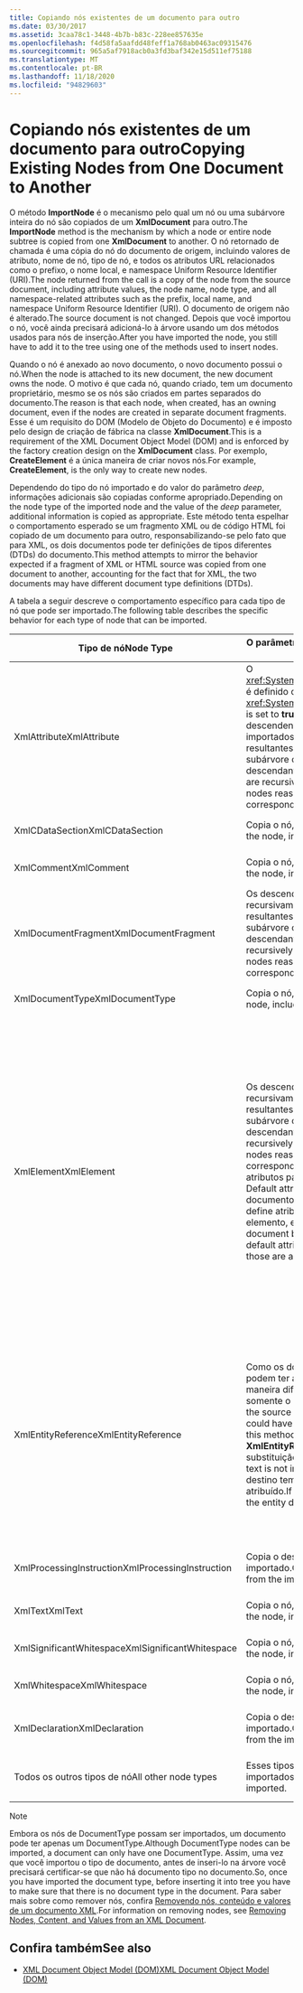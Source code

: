 ```yaml
---
title: Copiando nós existentes de um documento para outro
ms.date: 03/30/2017
ms.assetid: 3caa78c1-3448-4b7b-b83c-228ee857635e
ms.openlocfilehash: f4d58fa5aafdd48feff1a768ab0463ac09315476
ms.sourcegitcommit: 965a5af7918acb0a3fd3baf342e15d511ef75188
ms.translationtype: MT
ms.contentlocale: pt-BR
ms.lasthandoff: 11/18/2020
ms.locfileid: "94829603"
---
```

# <a name="copying-existing-nodes-from-one-document-to-another"></a><span data-ttu-id="423ba-102">Copiando nós existentes de um documento para outro</span><span class="sxs-lookup"><span data-stu-id="423ba-102">Copying Existing Nodes from One Document to Another</span></span>
<span data-ttu-id="423ba-103">O método **ImportNode** é o mecanismo pelo qual um nó ou uma subárvore inteira do nó são copiados de um **XmlDocument** para outro.</span><span class="sxs-lookup"><span data-stu-id="423ba-103">The **ImportNode** method is the mechanism by which a node or entire node subtree is copied from one **XmlDocument** to another.</span></span> <span data-ttu-id="423ba-104">O nó retornado de chamada é uma cópia do nó do documento de origem, incluindo valores de atributo, nome de nó, tipo de nó, e todos os atributos URL relacionados como o prefixo, o nome local, e namespace Uniform Resource Identifier (URI).</span><span class="sxs-lookup"><span data-stu-id="423ba-104">The node returned from the call is a copy of the node from the source document, including attribute values, the node name, node type, and all namespace-related attributes such as the prefix, local name, and namespace Uniform Resource Identifier (URI).</span></span> <span data-ttu-id="423ba-105">O documento de origem não é alterado.</span><span class="sxs-lookup"><span data-stu-id="423ba-105">The source document is not changed.</span></span> <span data-ttu-id="423ba-106">Depois que você importou o nó, você ainda precisará adicioná-lo à árvore usando um dos métodos usados para nós de inserção.</span><span class="sxs-lookup"><span data-stu-id="423ba-106">After you have imported the node, you still have to add it to the tree using one of the methods used to insert nodes.</span></span>  
  
 <span data-ttu-id="423ba-107">Quando o nó é anexado ao novo documento, o novo documento possui o nó.</span><span class="sxs-lookup"><span data-stu-id="423ba-107">When the node is attached to its new document, the new document owns the node.</span></span> <span data-ttu-id="423ba-108">O motivo é que cada nó, quando criado, tem um documento proprietário, mesmo se os nós são criados em partes separados do documento.</span><span class="sxs-lookup"><span data-stu-id="423ba-108">The reason is that each node, when created, has an owning document, even if the nodes are created in separate document fragments.</span></span> <span data-ttu-id="423ba-109">Esse é um requisito do DOM (Modelo de Objeto do Documento) e é imposto pelo design de criação de fábrica na classe **XmlDocument**.</span><span class="sxs-lookup"><span data-stu-id="423ba-109">This is a requirement of the XML Document Object Model (DOM) and is enforced by the factory creation design on the **XmlDocument** class.</span></span> <span data-ttu-id="423ba-110">Por exemplo, **CreateElement** é a única maneira de criar novos nós.</span><span class="sxs-lookup"><span data-stu-id="423ba-110">For example, **CreateElement**, is the only way to create new nodes.</span></span>  
  
 <span data-ttu-id="423ba-111">Dependendo do tipo do nó importado e do valor do parâmetro *deep*, informações adicionais são copiadas conforme apropriado.</span><span class="sxs-lookup"><span data-stu-id="423ba-111">Depending on the node type of the imported node and the value of the *deep* parameter, additional information is copied as appropriate.</span></span> <span data-ttu-id="423ba-112">Este método tenta espelhar o comportamento esperado se um fragmento XML ou de código HTML foi copiado de um documento para outro, responsabilizando-se pelo fato que para XML, os dois documentos pode ter definições de tipos diferentes (DTDs) do documento.</span><span class="sxs-lookup"><span data-stu-id="423ba-112">This method attempts to mirror the behavior expected if a fragment of XML or HTML source was copied from one document to another, accounting for the fact that for XML, the two documents may have different document type definitions (DTDs).</span></span>  
  
 <span data-ttu-id="423ba-113">A tabela a seguir descreve o comportamento específico para cada tipo de nó que pode ser importado.</span><span class="sxs-lookup"><span data-stu-id="423ba-113">The following table describes the specific behavior for each type of node that can be imported.</span></span>  
  
|<span data-ttu-id="423ba-114">Tipo de nó</span><span class="sxs-lookup"><span data-stu-id="423ba-114">Node Type</span></span>|<span data-ttu-id="423ba-115">O parâmetro *deep* é true</span><span class="sxs-lookup"><span data-stu-id="423ba-115">*deep* parameter is true</span></span>|<span data-ttu-id="423ba-116">O parâmetro *deep* é false</span><span class="sxs-lookup"><span data-stu-id="423ba-116">*deep* parameter is false</span></span>|  
|---------------|------------------------------|-------------------------------|  
|<span data-ttu-id="423ba-117">XmlAttribute</span><span class="sxs-lookup"><span data-stu-id="423ba-117">XmlAttribute</span></span>|<span data-ttu-id="423ba-118">O <xref:System.Xml.XmlAttribute.Specified%2A> é definido como **true** no XmlAttribute.</span><span class="sxs-lookup"><span data-stu-id="423ba-118">The <xref:System.Xml.XmlAttribute.Specified%2A> is set to **true** on the XmlAttribute.</span></span> <span data-ttu-id="423ba-119">Os descendentes da origem **XmlAttribute** são importados recursivamente, e os nós resultantes são remontados para formar a subárvore correspondente.</span><span class="sxs-lookup"><span data-stu-id="423ba-119">The descendants of the source **XmlAttribute** are recursively imported and the resulting nodes reassembled to form the corresponding subtree.</span></span>|<span data-ttu-id="423ba-120">O parâmetro *deep* não se aplica a nós **XmlAttribute**, pois eles sempre levam seus filhos quando importados.</span><span class="sxs-lookup"><span data-stu-id="423ba-120">The *deep* parameter does not apply to **XmlAttribute** nodes, because they always carry their child nodes with them when imported.</span></span>|  
|<span data-ttu-id="423ba-121">XmlCDataSection</span><span class="sxs-lookup"><span data-stu-id="423ba-121">XmlCDataSection</span></span>|<span data-ttu-id="423ba-122">Copia o nó, incluindo seus dados.</span><span class="sxs-lookup"><span data-stu-id="423ba-122">Copies the node, including its data.</span></span>|<span data-ttu-id="423ba-123">Copia o nó, incluindo seus dados.</span><span class="sxs-lookup"><span data-stu-id="423ba-123">Copies the node, including its data.</span></span>|  
|<span data-ttu-id="423ba-124">XmlComment</span><span class="sxs-lookup"><span data-stu-id="423ba-124">XmlComment</span></span>|<span data-ttu-id="423ba-125">Copia o nó, incluindo seus dados.</span><span class="sxs-lookup"><span data-stu-id="423ba-125">Copies the node, including its data.</span></span>|<span data-ttu-id="423ba-126">Copia o nó, incluindo seus dados.</span><span class="sxs-lookup"><span data-stu-id="423ba-126">Copies the node, including its data.</span></span>|  
|<span data-ttu-id="423ba-127">XmlDocumentFragment</span><span class="sxs-lookup"><span data-stu-id="423ba-127">XmlDocumentFragment</span></span>|<span data-ttu-id="423ba-128">Os descendentes nó de origem recursivamente serão importados e os nós resultantes são remontados para formar a subárvore correspondente.</span><span class="sxs-lookup"><span data-stu-id="423ba-128">The descendants of the source node are recursively imported and the resulting nodes reassembled to form the corresponding subtree.</span></span>|<span data-ttu-id="423ba-129">Um **XmlDocumentFragment** vazio é criado.</span><span class="sxs-lookup"><span data-stu-id="423ba-129">An empty **XmlDocumentFragment** is created.</span></span>|  
|<span data-ttu-id="423ba-130">XmlDocumentType</span><span class="sxs-lookup"><span data-stu-id="423ba-130">XmlDocumentType</span></span>|<span data-ttu-id="423ba-131">Copia o nó, incluindo seu data.\*</span><span class="sxs-lookup"><span data-stu-id="423ba-131">Copies the node, including its data.\*</span></span>|<span data-ttu-id="423ba-132">Copia o nó, incluindo seu data.\*</span><span class="sxs-lookup"><span data-stu-id="423ba-132">Copies the node, including its data.\*</span></span>|  
|<span data-ttu-id="423ba-133">XmlElement</span><span class="sxs-lookup"><span data-stu-id="423ba-133">XmlElement</span></span>|<span data-ttu-id="423ba-134">Os descendentes do elemento de origem recursivamente serão importados e os nós resultantes são remontados para formar a subárvore correspondente.</span><span class="sxs-lookup"><span data-stu-id="423ba-134">The descendants of the source element are recursively imported and the resulting nodes reassembled to form the corresponding subtree.</span></span> <span data-ttu-id="423ba-135">**Observação:** os atributos padrão não são copiados.</span><span class="sxs-lookup"><span data-stu-id="423ba-135">**Note:**  Default attributes are not copied.</span></span> <span data-ttu-id="423ba-136">Se o documento que está sendo importado define atributos padrão para este nome de elemento, esses são atribuídos.</span><span class="sxs-lookup"><span data-stu-id="423ba-136">If the document being imported into defines default attributes for this element name, those are assigned.</span></span>|<span data-ttu-id="423ba-137">Os nós de atributo especificados do elemento de origem são importados, e os nós **XmlAttribute** gerados são anexados ao novo elemento.</span><span class="sxs-lookup"><span data-stu-id="423ba-137">Specified attribute nodes of the source element are imported, and the generated **XmlAttribute** nodes are attached to the new element.</span></span> <span data-ttu-id="423ba-138">Os nós descendentes não são copiados.</span><span class="sxs-lookup"><span data-stu-id="423ba-138">The descendant nodes are not copied.</span></span> <span data-ttu-id="423ba-139">**Observação:** os atributos padrão não são copiados.</span><span class="sxs-lookup"><span data-stu-id="423ba-139">**Note:**  Default attributes are not copied.</span></span> <span data-ttu-id="423ba-140">Se o documento que está sendo importado define atributos padrão para este nome de elemento, esses são atribuídos.</span><span class="sxs-lookup"><span data-stu-id="423ba-140">If the document being imported into defines default attributes for this element name, those are assigned.</span></span>|  
|<span data-ttu-id="423ba-141">XmlEntityReference</span><span class="sxs-lookup"><span data-stu-id="423ba-141">XmlEntityReference</span></span>|<span data-ttu-id="423ba-142">Como os documentos de origem e destino podem ter as entidades definidas de maneira diferente, esse método copia somente o nó **XmlEntityReference**.</span><span class="sxs-lookup"><span data-stu-id="423ba-142">Because the source and destination documents could have the entities defined differently, this method only copies the **XmlEntityReference** node.</span></span> <span data-ttu-id="423ba-143">O texto de substituição não é incluído.</span><span class="sxs-lookup"><span data-stu-id="423ba-143">The replacement text is not included.</span></span> <span data-ttu-id="423ba-144">Se o documento de destino tem a entidade definida, o valor é atribuído.</span><span class="sxs-lookup"><span data-stu-id="423ba-144">If the destination document has the entity defined, its value is assigned.</span></span>|<span data-ttu-id="423ba-145">Como os documentos de origem e destino podem ter as entidades definidas de maneira diferente, esse método copia somente o nó **XmlEntityReference**.</span><span class="sxs-lookup"><span data-stu-id="423ba-145">Because the source and destination documents could have the entities defined differently, this method only copies the **XmlEntityReference** node.</span></span> <span data-ttu-id="423ba-146">O texto de substituição não é incluído.</span><span class="sxs-lookup"><span data-stu-id="423ba-146">The replacement text is not included.</span></span> <span data-ttu-id="423ba-147">Se o documento de destino tem a entidade definida, o valor é atribuído.</span><span class="sxs-lookup"><span data-stu-id="423ba-147">If the destination document has the entity defined, its value is assigned.</span></span>|  
|<span data-ttu-id="423ba-148">XmlProcessingInstruction</span><span class="sxs-lookup"><span data-stu-id="423ba-148">XmlProcessingInstruction</span></span>|<span data-ttu-id="423ba-149">Copia o destino e o valor do nó importado.</span><span class="sxs-lookup"><span data-stu-id="423ba-149">Copies the target and data value from the imported node.</span></span>|<span data-ttu-id="423ba-150">Copia o destino e o valor do nó importado.</span><span class="sxs-lookup"><span data-stu-id="423ba-150">Copies the target and data value from the imported node.</span></span>|  
|<span data-ttu-id="423ba-151">XmlText</span><span class="sxs-lookup"><span data-stu-id="423ba-151">XmlText</span></span>|<span data-ttu-id="423ba-152">Copia o nó, incluindo seus dados.</span><span class="sxs-lookup"><span data-stu-id="423ba-152">Copies the node, including its data.</span></span>|<span data-ttu-id="423ba-153">Copia o nó, incluindo seus dados.</span><span class="sxs-lookup"><span data-stu-id="423ba-153">Copies the node, including its data.</span></span>|  
|<span data-ttu-id="423ba-154">XmlSignificantWhitespace</span><span class="sxs-lookup"><span data-stu-id="423ba-154">XmlSignificantWhitespace</span></span>|<span data-ttu-id="423ba-155">Copia o nó, incluindo seus dados.</span><span class="sxs-lookup"><span data-stu-id="423ba-155">Copies the node, including its data.</span></span>|<span data-ttu-id="423ba-156">Copia o nó, incluindo seus dados.</span><span class="sxs-lookup"><span data-stu-id="423ba-156">Copies the node, including its data.</span></span>|  
|<span data-ttu-id="423ba-157">XmlWhitespace</span><span class="sxs-lookup"><span data-stu-id="423ba-157">XmlWhitespace</span></span>|<span data-ttu-id="423ba-158">Copia o nó, incluindo seus dados.</span><span class="sxs-lookup"><span data-stu-id="423ba-158">Copies the node, including its data.</span></span>|<span data-ttu-id="423ba-159">Copia o nó, incluindo seus dados.</span><span class="sxs-lookup"><span data-stu-id="423ba-159">Copies the node, including its data.</span></span>|  
|<span data-ttu-id="423ba-160">XmlDeclaration</span><span class="sxs-lookup"><span data-stu-id="423ba-160">XmlDeclaration</span></span>|<span data-ttu-id="423ba-161">Copia o destino e o valor do nó importado.</span><span class="sxs-lookup"><span data-stu-id="423ba-161">Copies the target and data value from the imported node.</span></span>|<span data-ttu-id="423ba-162">Copia o destino e o valor do nó importado.</span><span class="sxs-lookup"><span data-stu-id="423ba-162">Copies the target and data value from the imported node.</span></span>|  
|<span data-ttu-id="423ba-163">Todos os outros tipos de nó</span><span class="sxs-lookup"><span data-stu-id="423ba-163">All other node types</span></span>|<span data-ttu-id="423ba-164">Esses tipos de nós não podem ser importados.</span><span class="sxs-lookup"><span data-stu-id="423ba-164">These node types cannot be imported.</span></span>|<span data-ttu-id="423ba-165">Esses tipos de nós não podem ser importados.</span><span class="sxs-lookup"><span data-stu-id="423ba-165">These node types cannot be imported.</span></span>|  
  
> [!NOTE]
> <span data-ttu-id="423ba-166">Embora os nós de DocumentType possam ser importados, um documento pode ter apenas um DocumentType.</span><span class="sxs-lookup"><span data-stu-id="423ba-166">Although DocumentType nodes can be imported, a document can only have one DocumentType.</span></span> <span data-ttu-id="423ba-167">Assim, uma vez que você importou o tipo de documento, antes de inseri-lo na árvore você precisará certificar-se que não há documento tipo no documento.</span><span class="sxs-lookup"><span data-stu-id="423ba-167">So, once you have imported the document type, before inserting it into tree you have to make sure that there is no document type in the document.</span></span> <span data-ttu-id="423ba-168">Para saber mais sobre como remover nós, confira [Removendo nós, conteúdo e valores de um documento XML](removing-nodes-content-and-values-from-an-xml-document.md).</span><span class="sxs-lookup"><span data-stu-id="423ba-168">For information on removing nodes, see [Removing Nodes, Content, and Values from an XML Document](removing-nodes-content-and-values-from-an-xml-document.md).</span></span>  
  
## <a name="see-also"></a><span data-ttu-id="423ba-169">Confira também</span><span class="sxs-lookup"><span data-stu-id="423ba-169">See also</span></span>

- [<span data-ttu-id="423ba-170">XML Document Object Model (DOM)</span><span class="sxs-lookup"><span data-stu-id="423ba-170">XML Document Object Model (DOM)</span></span>](xml-document-object-model-dom.md)
